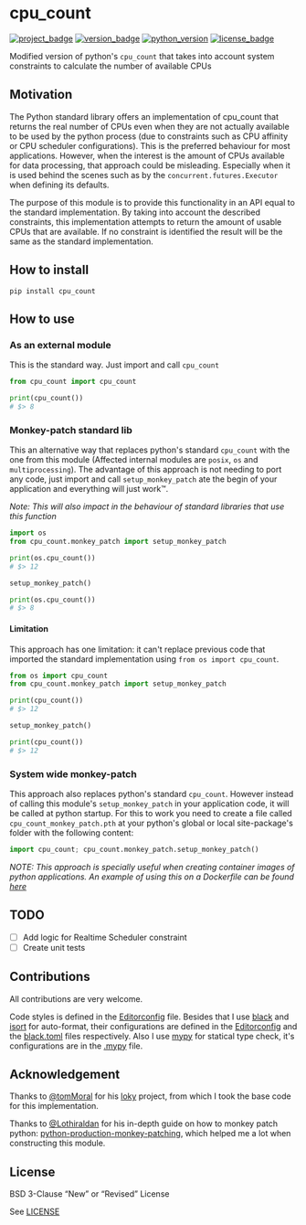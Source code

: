 # cpu_count

[![project_badge](https://img.shields.io/badge/HeavenVolkoff/cpu__count-black.svg?style=for-the-badge&logo=github "Project Badge")](https://github.com/HeavenVolkoff/cpu_count)
[![version_badge](https://img.shields.io/pypi/v/cpu_count?label=version&style=for-the-badge "Version Badge")](https://pypi.org/project/cpu-count/)
[![python_version](https://img.shields.io/pypi/pyversions/cpu_count?style=for-the-badge "Python Version")](https://pypi.org/project/cpu-count/)
[![license_badge](https://img.shields.io/github/license/HeavenVolkoff/cpu_count.svg?style=for-the-badge "License Badge")](https://opensource.org/licenses/BSD-3-Clause)

Modified version of python's `cpu_count` that takes into account system
constraints to calculate the number of available CPUs

## Motivation

The Python standard library offers an implementation of cpu_count that returns
the real number of CPUs even when they are not actually available to be used by
the python process (due to constraints such as CPU affinity or CPU scheduler
configurations). This is the preferred behaviour for most applications. However,
when the interest is the amount of CPUs available for data processing, that
approach could be misleading. Especially when it is used behind the scenes such
as by the `concurrent.futures.Executor` when defining its defaults.

The purpose of this module is to provide this functionality in an API equal to
the standard implementation. By taking into account the described constraints,
this implementation attempts to return the amount of usable CPUs that are
available. If no constraint is identified the result will be the same as the
standard implementation.

## How to install

```
pip install cpu_count
```

## How to use
### As an external module
This is the standard way. Just import and call `cpu_count`

```python
from cpu_count import cpu_count

print(cpu_count())
# $> 8
```

### Monkey-patch standard lib
This an alternative way that replaces python's standard `cpu_count` with the
one from this module (Affected internal modules are `posix`, `os` and
`multiprocessing`). The advantage of this approach is not needing to port any
code, just import and call `setup_monkey_patch` ate the begin of your
application and everything will just work™.

_Note: This will also impact in the behaviour of standard libraries that use
this function_

```python
import os
from cpu_count.monkey_patch import setup_monkey_patch

print(os.cpu_count())
# $> 12

setup_monkey_patch()

print(os.cpu_count())
# $> 8
```

#### Limitation
This approach has one limitation: it can't replace previous code that
imported the standard implementation using `from os import cpu_count`.

```python
from os import cpu_count
from cpu_count.monkey_patch import setup_monkey_patch

print(cpu_count())
# $> 12

setup_monkey_patch()

print(cpu_count())
# $> 12
```

### System wide monkey-patch
This approach also replaces python's standard `cpu_count`. However instead of
calling this module's `setup_monkey_patch` in your application code, it will be
called at python startup. For this to work you need to create a file called
`cpu_count_monkey_patch.pth` at your python's global or local site-package's
folder with the following content:

```python
import cpu_count; cpu_count.monkey_patch.setup_monkey_patch()
```

_NOTE: This approach is specially useful when creating container images of
python applications. An example of using this on a Dockerfile can be found
[here](tests/docker/Dockerfile)_

## TODO
- [ ] Add logic for Realtime Scheduler constraint
- [ ] Create unit tests

## Contributions
All contributions are very welcome.

Code styles is defined in the [Editorconfig](.editorconfig) file. Besides that
I use [black](https://github.com/psf/black) and
[isort](https://github.com/timothycrosley/isort) for auto-format, their
configurations are defined in the [Editorconfig](.editorconfig) and the
[black.toml](black.toml) files respectively. Also I use
[mypy](https://github.com/timothycrosley/isort) for statical type check, it's
configurations are in the [.mypy](.mypy) file.

## Acknowledgement
Thanks to [@tomMoral](https://github.com/tomMoral) for his
[loky](https://github.com/tomMoral/loky) project, from which I took the base
code for this implementation.

Thanks to [@Lothiraldan](https://github.com/Lothiraldan) for his in-depth guide
on how to monkey patch python: [python-production-monkey-patching](https://github.com/Lothiraldan/python-production-monkey-patching),
which helped me a lot when constructing this module.

## License
BSD 3-Clause “New” or “Revised” License

See [LICENSE](./LICENSE)
